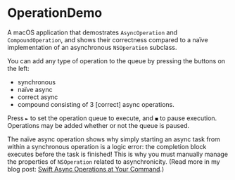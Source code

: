 # OperationDemo

A macOS application that demostrates `AsyncOperation` and `CompoundOperation`, and shows their correctness compared to a naïve implementation of an asynchronous `NSOperation` subclass.

You can add any type of operation to the queue by pressing the buttons on the left:
- synchronous
- naïve async
- correct async
- compound consisting of 3 [correct] async operations.

Press `►` to set the operation queue to execute, and `◼` to pause execution. Operations may be added whether or not the queue is paused.

The naïve async operation shows why simply starting an async task from within a synchronous operation is a logic error: the completion block executes before the task is finished! This is why you must manually manage the properties of `NSOperation` related to asynchronicity. (Read more in my blog post: [Swift Async Operations at Your Command](https://tworingsoft.com/blog/2018/11/19/swift-async-operations-at-your-command.html).)
